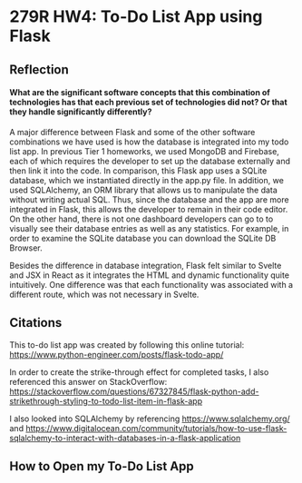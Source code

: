 # 279R HW4: To-Do List App using Flask

## Reflection

#### What are the significant software concepts that this combination of technologies has that each previous set of technologies did not? Or that they handle significantly differently?

A major difference between Flask and some of the other software combinations we have used is how the database is integrated into my todo list app. In previous Tier 1 homeworks, we used MongoDB and Firebase, each of which requires the developer to set up the database externally and then link it into the code. In comparison, this Flask app uses a SQLite database, which we instantiated directly in the app.py file. In addition, we used SQLAlchemy, an ORM library that allows us to manipulate the data without writing actual SQL. Thus, since the database and the app are more integrated in Flask, this allows the developer to remain in their code editor. On the other hand, there is not one dashboard developers can go to to visually see their database entries as well as any statistics. For example, in order to examine the SQLite database you can download the SQLite DB Browser.

Besides the difference in database integration, Flask felt similar to Svelte and JSX in React as it integrates the HTML and dynamic functionality quite intuitively. One difference was that each functionality was associated with a different route, which was not necessary in Svelte.

## Citations

This to-do list app was created by following this online tutorial: https://www.python-engineer.com/posts/flask-todo-app/

In order to create the strike-through effect for completed tasks, I also referenced this answer on StackOverflow: https://stackoverflow.com/questions/67327845/flask-python-add-strikethrough-styling-to-todo-list-item-in-flask-app

I also looked into SQLAlchemy by referencing https://www.sqlalchemy.org/ and https://www.digitalocean.com/community/tutorials/how-to-use-flask-sqlalchemy-to-interact-with-databases-in-a-flask-application


## How to Open my To-Do List App

